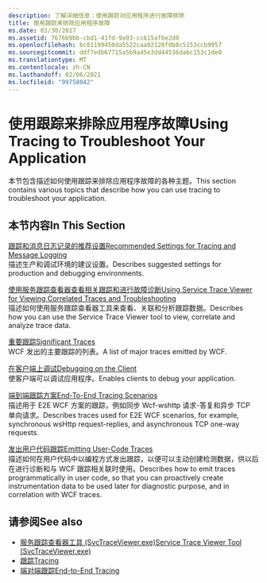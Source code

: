 ```yaml
---
description: 了解详细信息：使用跟踪对应用程序进行故障排除
title: 使用跟踪来排除应用程序故障
ms.date: 03/30/2017
ms.assetid: 7676b9bb-cbd1-41fd-9a93-cc615af6e2d0
ms.openlocfilehash: bc81199450da5522caa92120f0b8c5153ccb9957
ms.sourcegitcommit: ddf7edb67715a5b9a45e3dd44536dabc153c1de0
ms.translationtype: MT
ms.contentlocale: zh-CN
ms.lasthandoff: 02/06/2021
ms.locfileid: "99758042"
---
```

# <a name="using-tracing-to-troubleshoot-your-application"></a><span data-ttu-id="58120-103">使用跟踪来排除应用程序故障</span><span class="sxs-lookup"><span data-stu-id="58120-103">Using Tracing to Troubleshoot Your Application</span></span>

<span data-ttu-id="58120-104">本节包含描述如何使用跟踪来排除应用程序故障的各种主题。</span><span class="sxs-lookup"><span data-stu-id="58120-104">This section contains various topics that describe how you can use tracing to troubleshoot your application.</span></span>  
  
## <a name="in-this-section"></a><span data-ttu-id="58120-105">本节内容</span><span class="sxs-lookup"><span data-stu-id="58120-105">In This Section</span></span>  

 [<span data-ttu-id="58120-106">跟踪和消息日志记录的推荐设置</span><span class="sxs-lookup"><span data-stu-id="58120-106">Recommended Settings for Tracing and Message Logging</span></span>](recommended-settings-for-tracing-and-message-logging.md)  
 <span data-ttu-id="58120-107">描述生产和调试环境的建议设置。</span><span class="sxs-lookup"><span data-stu-id="58120-107">Describes suggested settings for production and debugging environments.</span></span>  
  
 [<span data-ttu-id="58120-108">使用服务跟踪查看器查看相关跟踪和进行故障诊断</span><span class="sxs-lookup"><span data-stu-id="58120-108">Using Service Trace Viewer for Viewing Correlated Traces and Troubleshooting</span></span>](using-service-trace-viewer-for-viewing-correlated-traces-and-troubleshooting.md)  
 <span data-ttu-id="58120-109">描述如何使用服务跟踪查看器工具来查看、关联和分析跟踪数据。</span><span class="sxs-lookup"><span data-stu-id="58120-109">Describes how you can use the Service Trace Viewer tool to view, correlate and analyze trace data.</span></span>  
  
 [<span data-ttu-id="58120-110">重要跟踪</span><span class="sxs-lookup"><span data-stu-id="58120-110">Significant Traces</span></span>](significant-traces.md)  
 <span data-ttu-id="58120-111">WCF 发出的主要跟踪的列表。</span><span class="sxs-lookup"><span data-stu-id="58120-111">A list of major traces emitted by WCF.</span></span>  
  
 [<span data-ttu-id="58120-112">在客户端上调试</span><span class="sxs-lookup"><span data-stu-id="58120-112">Debugging on the Client</span></span>](debugging-on-the-client.md)  
 <span data-ttu-id="58120-113">使客户端可以调试应用程序。</span><span class="sxs-lookup"><span data-stu-id="58120-113">Enables clients to debug your application.</span></span>  
  
 [<span data-ttu-id="58120-114">端到端跟踪方案</span><span class="sxs-lookup"><span data-stu-id="58120-114">End-To-End Tracing Scenarios</span></span>](end-to-end-tracing-scenarios.md)  
 <span data-ttu-id="58120-115">描述用于 E2E WCF 方案的跟踪，例如同步 Wcf-wshttp 请求-答复和异步 TCP 单向请求。</span><span class="sxs-lookup"><span data-stu-id="58120-115">Describes traces used for E2E WCF scenarios, for example, synchronous wsHttp request-replies, and asynchronous TCP one-way requests.</span></span>  
  
 [<span data-ttu-id="58120-116">发出用户代码跟踪</span><span class="sxs-lookup"><span data-stu-id="58120-116">Emitting User-Code Traces</span></span>](emitting-user-code-traces.md)  
 <span data-ttu-id="58120-117">描述如何在用户代码中以编程方式发出跟踪，以便可以主动创建检测数据，供以后在进行诊断和与 WCF 跟踪相关联时使用。</span><span class="sxs-lookup"><span data-stu-id="58120-117">Describes how to emit traces programmatically in user code, so that you can proactively create instrumentation data to be used later for diagnostic purpose, and in correlation with WCF traces.</span></span>  
  
## <a name="see-also"></a><span data-ttu-id="58120-118">请参阅</span><span class="sxs-lookup"><span data-stu-id="58120-118">See also</span></span>

- [<span data-ttu-id="58120-119">服务跟踪查看器工具 (SvcTraceViewer.exe)</span><span class="sxs-lookup"><span data-stu-id="58120-119">Service Trace Viewer Tool (SvcTraceViewer.exe)</span></span>](../../service-trace-viewer-tool-svctraceviewer-exe.md)
- [<span data-ttu-id="58120-120">跟踪</span><span class="sxs-lookup"><span data-stu-id="58120-120">Tracing</span></span>](index.md)
- [<span data-ttu-id="58120-121">端对端跟踪</span><span class="sxs-lookup"><span data-stu-id="58120-121">End-to-End Tracing</span></span>](end-to-end-tracing.md)

